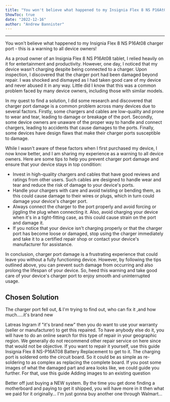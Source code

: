 ```yaml
---
title: "You won't believe what happened to my Insignia Flex 8 NS P16At08 charger port - this is a warning to all device owners!"
ShowToc: true 
date: "2022-12-16"
author: "Andrew Bannister"
---
```

*****
You won't believe what happened to my Insignia Flex 8 NS P16At08 charger port - this is a warning to all device owners!

As a proud owner of an Insignia Flex 8 NS P16At08 tablet, I relied heavily on it for entertainment and productivity. However, one day, I noticed that my device wasn't charging despite being connected to a charger. Upon inspection, I discovered that the charger port had been damaged beyond repair. I was shocked and dismayed as I had taken good care of my device and never abused it in any way. Little did I know that this was a common problem faced by many device owners, including those with similar models.

In my quest to find a solution, I did some research and discovered that charger port damage is a common problem across many devices due to several factors. Firstly, some chargers and cables are low-quality and prone to wear and tear, leading to damage or breakage of the port. Secondly, some device owners are unaware of the proper way to handle and connect chargers, leading to accidents that cause damages to the ports. Finally, some devices have design flaws that make their charger ports susceptible to damage.

While I wasn't aware of these factors when I first purchased my device, I now know better, and I am sharing my experience as a warning to all device owners. Here are some tips to help you prevent charger port damage and ensure that your device stays in top condition:

- Invest in high-quality chargers and cables that have good reviews and ratings from other users. Such cables are designed to handle wear and tear and reduce the risk of damage to your device's ports.
- Handle your chargers with care and avoid twisting or bending them, as this could cause damage to their wires or plugs, which in turn could damage your device's charger port.
- Always connect the charger to the port properly and avoid forcing or jiggling the plug when connecting it. Also, avoid charging your device when it's in a tight-fitting case, as this could cause strain on the port and damage it.
- If you notice that your device isn't charging properly or that the charger port has become loose or damaged, stop using the charger immediately and take it to a certified repair shop or contact your device's manufacturer for assistance.

In conclusion, charger port damage is a frustrating experience that could leave you without a fully functioning device. However, by following the tips outlined above, you can prevent such damage from occurring and also prolong the lifespan of your device. So, heed this warning and take good care of your device's charger port to enjoy smooth and uninterrupted usage.


## Chosen Solution
 The charger port fell out, & I'm trying to find out, who can fix it ,and how much.....it's brand new

 Latreas Ingram  if "it's brand new" then you do want to use your warranty (seller or manufacturer) to get this repaired. To have anybody else do it, you will have to do an online search for this type of repair in your geographic region. We generally do not recommend other repair service on here since that would not be objective.
If you want to repair it yourself, use this guide Insignia Flex 8 NS-P16AT08 Battery Replacement to get to it. The charging port is soldered onto the circuit board. So it could be as simple as re-soldering to as complex as replacing the complete board. If you post some images of what the damaged part and area looks like, we could guide you further. For that, use this guide Adding images to an existing question

 Better off just buying a NEW system. By the time you get done finding a motherboard and paying to get it shipped, you will have more in it then what we paid for it originally… I'm just gonna buy another one through Walmart…




